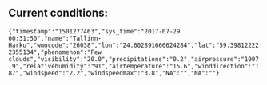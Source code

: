 ## Current conditions: 
 ``` {"timestamp":"1501277463","sys_time":"2017-07-29 00:31:50","name":"Tallinn-Harku","wmocode":"26038","lon":"24.602891666624284","lat":"59.398122222355134","phenomenon":"Few clouds","visibility":"20.0","precipitations":"0.2","airpressure":"1007.9","relativehumidity":"91","airtemperature":"15.6","winddirection":"187","windspeed":"2.2","windspeedmax":"3.8","NA":"","NA":""} ```
